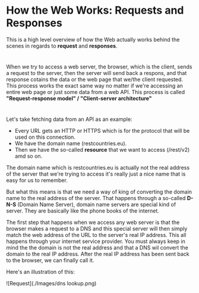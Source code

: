 <h1>How the Web Works: Requests and Responses</h1>

This is a high level overview of how the Web actually works behind the scenes in regards to **request** and **responses**.

#

When we try to access a web server, the browser, which is the client, sends a request to the server, then the server will send back a respons, and that response cotains the data or the web page that we/the client requested. This process works the exact same way no matter if we're accessing an entire web page or just some data from a web API. This process is called **"Request-response model" / "Client-server architecture"**

#

Let's take fetching data from an API as an example:

- Every URL gets an HTTP or HTTPS which is for the protocol that will be used on this connection.
- We have the domain name (restcountries.eu).
- Then we have the so-called **resource** that we want to access (/rest/v2) amd so on.

The domain name which is restcountries.eu is actually not the real address of the server that we're trying to access it's really just a nice name that is easy for us to remember.

But what this means is that we need a way of king of converting the domain name to the real address of the server. That happens through a so-called **D-N-S** (Domain Name Server), domain name servers are special kind of server. They are basically like the phone books of the internet. 

The first step that happens when we access any web server is that the browser makes a request to a DNS and this special server will then simply match the web address of the URL to the server's real IP address. This all happens through your internet service provider. You must always keep in mind the the domain is not the real address and that a DNS wil convert the domain to the real IP address. After the real IP address has been sent back to the browser, we can finally call it.

Here's an illustration of this:

![Request](./Images/dns lookup.png)





















  


